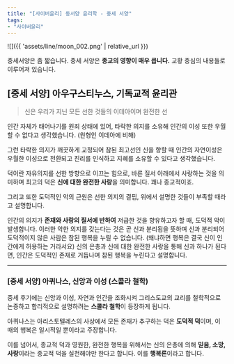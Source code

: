 ```yaml
---
title: "[사이버윤리] 동서양 윤리학 - 중세 서양"
tags:
- "사이버윤리"
---
```


![]({{ 'assets/line/moon_002.png' | relative_url }})

중세서양은 좀 짧습니다. 중세 서양은 **종교의 영향이 매우 큽니다.** 교황 중심의 내용들로 이루어져 있습니다.

## [중세 서양] 아우구스티누스, 기독교적 윤리관
>신은 우리가 지닌 모든 선한 것들의 이데아이며 완전한 선

인간 자체가 태어나기를 원죄 상태에 있어, 타락한 의지를 소유해 인간의 이성 또한 우월할 수 없다고 생각했습니다. (원형인 이데아에 비해)

그런 타락한 의지가 깨끗하게 교정되어 참된 최고선인 신을 향할 때 인간의 자연이성은 우월한 이성으로 전환되고 진리를 인식하고 지혜를 소유할 수 있다고 생각했습니다.

덕이란 자유의지를 선한 방향으로 이끄는 힘으로, 바른 질서 아래에서 사랑하는 것을 의미하며 최고의 덕은 **신에 대한 완전한 사랑**을 의미합니다. 꽤나 종교적이죠.

그리고 또한 도덕적인 악의 근원은 선한 의지의 결핍, 위에서 설명한 것들이 부족할 때라고 설명합니다.

인간의 의지가 **존재와 사랑의 질서에 반하여** 저급한 것을 향유하고자 할 때, 도덕적 악이 발생합니다. 이러한 악한 의지를 갖는다는 것은 곧 신과 분리됨을 뜻하며 신과 분리되어 도덕적이지 않은 사람은 참된 행복을 누릴 수 없습니다. (왜냐하면 행복은 결국 신이 인간에게 허용하는 거라서요) 신의 은총과 신에 대한 완전한 사랑을 통해 신과 하나가 된다면, 인간은 도덕적인 존재로 거듭나며 참된 행복을 누린다고 설명합니다.

***

### [중세 서양] 아퀴나스, 신앙과 이성 (스콜라 철학)

중세 후기에는 신앙과 이성, 자연과 인간을 조화시켜 그리스도교의 교리를 철학적으로 논증하고 합리적으로 설명하려는 **스콜라 철학**이 등장하게 됩니다.

아퀴나스는 아리스토텔레스의 사상에서 모든 존재가 추구하는 덕은 **도덕적 덕**이며, 이 때의 행복은 일시적일 뿐이라고 주장합니다.

이를 넘어서, 종교적 덕과 영원한, 완전한 행복을 위해서는 신의 은총에 의해 **믿음, 소망, 사랑**이라는 종교적 덕을 실천해야만 한다고 합니다. 이를 **행복론**이라고 합니다.

